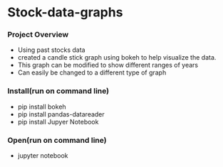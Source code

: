 # Stock-data-graphs

### Project Overview
* Using past stocks data
* created a candle stick graph using bokeh to help visualize the data.
* This graph can be modified to show different ranges of years
* Can easily be changed to a different type of graph

### Install(run on command line)

- pip install bokeh
- pip install pandas-datareader
- pip install Jupyer Notebook

### Open(run on command line)
* jupyter notebook

